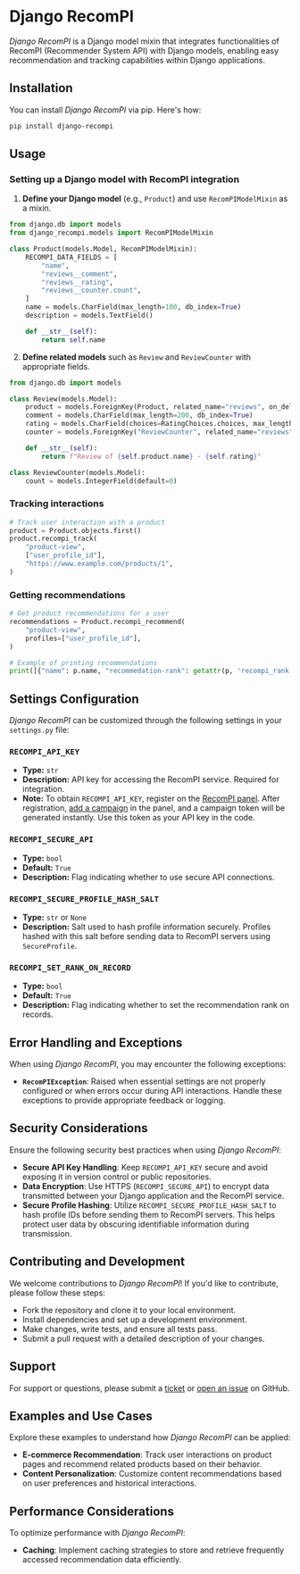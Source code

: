 # Django RecomPI

*Django RecomPI* is a Django model mixin that integrates functionalities of RecomPI (Recommender System API) with Django models, enabling easy recommendation and tracking capabilities within Django applications.

## Installation

You can install *Django RecomPI* via pip. Here's how:

```bash
pip install django-recompi
```

## Usage

### Setting up a Django model with RecomPI integration

1. **Define your Django model** (e.g., `Product`) and use `RecomPIModelMixin` as a mixin.

```python
from django.db import models
from django_recompi.models import RecomPIModelMixin

class Product(models.Model, RecomPIModelMixin):
    RECOMPI_DATA_FIELDS = [
        "name",
        "reviews__comment",
        "reviews__rating",
        "reviews__counter.count",
    ]
    name = models.CharField(max_length=100, db_index=True)
    description = models.TextField()

    def __str__(self):
        return self.name
```

2. **Define related models** such as `Review` and `ReviewCounter` with appropriate fields.

```python
from django.db import models

class Review(models.Model):
    product = models.ForeignKey(Product, related_name="reviews", on_delete=models.CASCADE)
    comment = models.CharField(max_length=200, db_index=True)
    rating = models.CharField(choices=RatingChoices.choices, max_length=1, db_index=True)
    counter = models.ForeignKey("ReviewCounter", related_name="reviews", on_delete=models.CASCADE, default=None, null=True, blank=True)

    def __str__(self):
        return f"Review of {self.product.name} - {self.rating}"

class ReviewCounter(models.Model):
    count = models.IntegerField(default=0)
```

### Tracking interactions

```python
# Track user interaction with a product
product = Product.objects.first()
product.recompi_track(
    "product-view",
    ["user_profile_id"],
    "https://www.example.com/products/1",
)
```

### Getting recommendations

```python
# Get product recommendations for a user
recommendations = Product.recompi_recommend(
    "product-view",
    profiles=["user_profile_id"],
)

# Example of printing recommendations
print([{"name": p.name, "recommedation-rank": getattr(p, 'recompi_rank', None)} for p in recommendations.get("product-view", [])])
```

## Settings Configuration

*Django RecomPI* can be customized through the following settings in your `settings.py` file:

### `RECOMPI_API_KEY`

- **Type:** `str`
- **Description:** API key for accessing the RecomPI service. Required for integration.
- **Note:** To obtain `RECOMPI_API_KEY`, register on the [RecomPI panel](https://panel.recompi.com/clients/sign_in). After registration, [add a campaign](https://panel.recompi.com/campaigns/new) in the panel, and a campaign token will be generated instantly. Use this token as your API key in the code.

### `RECOMPI_SECURE_API`

- **Type:** `bool`
- **Default:** `True`
- **Description:** Flag indicating whether to use secure API connections.

### `RECOMPI_SECURE_PROFILE_HASH_SALT`

- **Type:** `str` or `None`
- **Description:** Salt used to hash profile information securely. Profiles hashed with this salt before sending data to RecomPI servers using `SecureProfile`.

### `RECOMPI_SET_RANK_ON_RECORD`

- **Type:** `bool`
- **Default:** `True`
- **Description:** Flag indicating whether to set the recommendation rank on records.

## Error Handling and Exceptions

When using *Django RecomPI*, you may encounter the following exceptions:

- **`RecomPIException`**: Raised when essential settings are not properly configured or when errors occur during API interactions. Handle these exceptions to provide appropriate feedback or logging.

## Security Considerations

Ensure the following security best practices when using *Django RecomPI*:

- **Secure API Key Handling**: Keep `RECOMPI_API_KEY` secure and avoid exposing it in version control or public repositories.
- **Data Encryption**: Use HTTPS (`RECOMPI_SECURE_API`) to encrypt data transmitted between your Django application and the RecomPI service.
- **Secure Profile Hashing**: Utilize `RECOMPI_SECURE_PROFILE_HASH_SALT` to hash profile IDs before sending them to RecomPI servers. This helps protect user data by obscuring identifiable information during transmission.

## Contributing and Development

We welcome contributions to *Django RecomPI*! If you'd like to contribute, please follow these steps:

- Fork the repository and clone it to your local environment.
- Install dependencies and set up a development environment.
- Make changes, write tests, and ensure all tests pass.
- Submit a pull request with a detailed description of your changes.

## Support

For support or questions, please submit a [ticket](https://panel.recompi.com/tickets/new) or [open an issue](https://github.com/recompi/django-recompi/issues) on GitHub.

## Examples and Use Cases

Explore these examples to understand how *Django RecomPI* can be applied:

- **E-commerce Recommendation**: Track user interactions on product pages and recommend related products based on their behavior.
- **Content Personalization**: Customize content recommendations based on user preferences and historical interactions.

## Performance Considerations

To optimize performance with *Django RecomPI*:

- **Caching**: Implement caching strategies to store and retrieve frequently accessed recommendation data efficiently.
